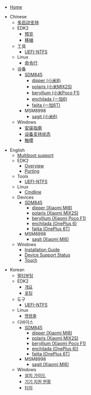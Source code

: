 - [Home](/README.md)
* Chinese
  - [多启动支持](zh/multiboot.md)
  - EDK2
    - [预览](zh/edk2/Overview.md)
    - [移植](zh/edk2/port.md)
  - 工具
    - [UEFI-NTFS](zh/tools/uefi-ntfs/index.md)
  - Linux
    - [命令行](zh/linux/cmdline.md)
  - 设备
    - [SDM845](zh/devices/sdm845/status.md)
      - [dipper (小米8)](zh/devices/sdm845/dipper/status.md)
      - [polaris (小米MIX2S)](zh/devices/sdm845/polaris/status.md)
      - [beryllium (小米Poco F1)](zh/devices/sdm845/beryllium/status.md)
      - [enchilada (一加6)](zh/devices/sdm845/enchilada/status.md)
      - [fajita (一加6T)](zh/devices/sdm845/fajita/status.md)
    - MSM8998
      - [sagit (小米6)](zh/devices/msm8998/sagit/status.md)
  - Windows
    - [安装指南](zh/windows/installation-guide.md)
    - [设备支持状态](zh/windows/state-frame.html)
    - [触摸](zh/windows/touch.md)
- English
  - [Multiboot support](en/multiboot.md)
  - EDK2
    - [Overview](en/edk2/Overview.md)
    - [Porting](en/edk2/port.md)
  - Tools
    - [UEFI-NTFS](en/tools/uefi-ntfs/index.md)
  - Linux
    - [Cmdline](en/linux/cmdline.md)
  - Devices
    - [SDM845](en/devices/sdm845/status.md)
      - [dipper (Xiaomi MI8)](en/devices/sdm845/dipper/status.md)
      - [polaris (Xiaomi MIX2S)](en/devices/sdm845/polaris/status.md)
      - [beryllium (Xiaomi Poco F1)](en/devices/sdm845/beryllium/status.md)
      - [enchilada (OnePlus 6)](en/devices/sdm845/enchilada/status.md)
      - [fajita (OnePlus 6T)](en/devices/sdm845/fajita/status.md)
    - MSM8998
      - [sagit (Xiaomi MI6)](en/devices/msm8998/sagit/status.md)
  - Windows
    - [Installation Guide](en/windows/Installation-guide.md)
    - [Device Support Status](en/windows/state-frame.html)
    - [Touch](en/windows/touch.md)
* Korean
  - [멀티부팅](ko/multiboot.md)
  - EDK2
    - [개요](ko/edk2/Overview.md)
    - [포팅](ko/edk2/port.md)
  - 도구
    - [UEFI-NTFS](ko/tools/uefi-ntfs/index.md)
  - Linux
    - [명령줄](ko/linux/cmdline.md)
  - 디바이스
    - [SDM845](ko/devices/sdm845/status.md)
      - [dipper (Xiaomi MI8)](ko/devices/sdm845/dipper/status.md)
      - [polaris (Xiaomi MIX2S)](ko/devices/sdm845/polaris/status.md)
      - [beryllium (Xiaomi Poco F1)](ko/devices/sdm845/beryllium/status.md)
      - [enchilada (OnePlus 6))](ko/devices/sdm845/enchilada/status.md)
      - [fajita (OnePlus 6T)](ko/devices/sdm845/fajita/status.md)
    - MSM8998
      - [sagit (Xiaomi MI6)](ko/devices/msm8998/sagit/status.md)
  - Windows
    - [설치 가이드](ko/windows/installation-guide.md)
    - [기기 지원 현황](ko/windows/state-frame.html)
    - [터치](ko/windows/touch.md)
